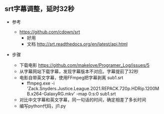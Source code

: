 

## srt字幕调整，延时32秒


- 参考
	- https://github.com/cdown/srt
	    - 好用
		- 文档 http://srt.readthedocs.org/en/latest/api.html
		
- 步骤
    - 下载电影 https://github.com/makelove/Programer_Log/issues/5
    - 从字幕网站下载字幕，发现字幕版本不对应。字幕提前了32秒
    - 电影自带英文字幕，使用FFmpeg把字幕剥离 sub1.srt
        - ffmpeg.exe -i 'Zack.Snyders.Justice.League.2021.REPACK.720p.HDRip.1200MB.x264-GalaxyRG.mkv' -map 0:s:0 sub1.srt
    - 对比中文字幕和英文字幕，同一句话的时间，确定相差了多长时间
    - 编写python代码，jl1.py